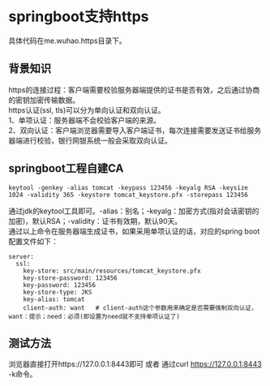 # springboot支持https  
具体代码在me.wuhao.https目录下。

## 背景知识  
https的连接过程：客户端需要校验服务器端提供的证书是否有效，之后通过协商的密钥加密传输数据。  
https认证(ssl, tls)可以分为单向认证和双向认证。  
1、单项认证：服务器端不会校验客户端的来源。  
2、双向认证：客户端浏览器需要导入客户端证书，每次连接需要发送证书给服务器端进行校验，银行网银系统一般会采取双向认证。  

## springboot工程自建CA
```
keytool -genkey -alias tomcat -keypass 123456 -keyalg RSA -keysize 1024 -validity 365 -keystore tomcat_keystore.pfx -storepass 123456
```
通过jdk的keytool工具即可。-alias：别名；-keyalg：加密方式(指对会话密钥的加密)，默认RSA；-validity：证书有效期，默认90天。  
通过以上命令在服务器端生成证书，如果采用单项认证的话，对应的spring boot配置文件如下：  
```
server:
  ssl:
    key-store: src/main/resources/tomcat_keystore.pfx
    key-store-password: 123456
    key-password: 123456
    key-store-type: JKS
    key-alias: tomcat
    client-auth: want   # client-auth这个参数用来确定是否需要强制双向认证，want：提示；need：必须(即设置为need就不支持单项认证了)

```

## 测试方法
浏览器直接打开https://127.0.0.1:8443即可 或者 通过curl https://127.0.0.1:8443 -k命令。